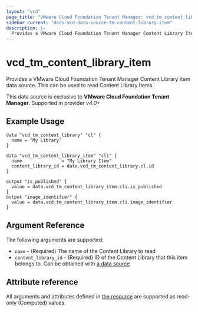 ```yaml
---
layout: "vcd"
page_title: "VMware Cloud Foundation Tenant Manager: vcd_tm_content_library_item"
sidebar_current: "docs-vcd-data-source-tm-content-library-item"
description: |-
  Provides a VMware Cloud Foundation Tenant Manager Content Library Item data source. This can be used to read Content Library Items.
---
```


# vcd\_tm\_content\_library\_item

Provides a VMware Cloud Foundation Tenant Manager Content Library Item data source. This can be used to read Content Library Items.

This data source is exclusive to **VMware Cloud Foundation Tenant Manager**. Supported in provider *v4.0+*

## Example Usage

```hcl
data "vcd_tm_content_library" "cl" {
  name = "My Library"
}

data "vcd_tm_content_library_item" "cli" {
  name               = "My Library Item"
  content_library_id = data.vcd_tm_content_library.cl.id
}

output "is_published" {
  value = data.vcd_tm_content_library_item.cli.is_published
}
output "image_identifier" {
  value = data.vcd_tm_content_library_item.cli.image_identifier
}
```

## Argument Reference

The following arguments are supported:

* `name` - (Required) The name of the Content Library to read
* `content_library_id` - (Required) ID of the Content Library that this item belongs to. Can be obtained with [a data source](/providers/vmware/vcd/latest/docs/data-sources/tm_content_library)

## Attribute reference

All arguments and attributes defined in [the resource](/providers/vmware/vcd/latest/docs/resources/tm_content_library_item) are supported
as read-only (Computed) values.
